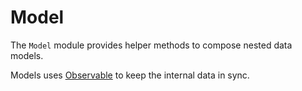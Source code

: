 Model
=====

The `Model` module provides helper methods to compose nested data models.

Models uses [Observable](/observable/docs) to keep the internal data in sync.
